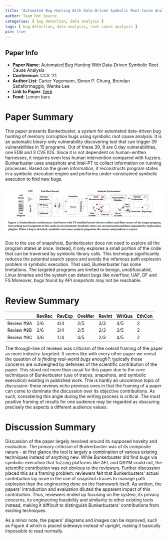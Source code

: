```yaml
---
title: "Automated Bug Hunting With Data-Driven Symbolic Root Cause Analysis"
author: Team Hot Source
categories: [ bug detection, data analysis ]
tags: [ bug detection, data analysis, root cause analysis ]
pin: true
---
```



## Paper Info
- **Paper Name**: Automated Bug Hunting With Data-Driven Symbolic Root Cause Analysis
- **Conference**: CCS '21
- **Author List**: Carter Yagemann, Simon P. Chung, Brendan Saltaformaggio, Wenke Lee
- **Link to Paper**: [here](https://dl.acm.org/doi/pdf/10.1145/3460120.3485363)
- **Food**: Lemon bars

# Paper Summary
This paper presents Bunkerbuster, a system for automated data-driven bug hunting of memory corruption bugs using symbolic root cause analysis. It is an automatic binary-only vulnerability discovering tool that can trigger 39 vulnerabilities in 15 programs. Out of these 39, 8 are 0 day vulnerabilities, one EDB and 3 CVE IDS. Since it is not dependent on human-written harnesses, it requires even less human intervention compared with fuzzers. Bunkerbuster uses snapshots and Intel-PT to collect information on running processes. Based on the given information, it reconstructs program states in a symbolic execution engine and performs under-constrained symbolic execution to find new bugs.

![](/assets/img/2022-04-05-bunkerbuster/bunkerbuster.png)

Due to the use of snapshots, Bunkerbuster does not need to explore all the program states at once. Instead, it only explores a small portion of the code that can be traversed by symbolic library calls. This technique significantly reduces the potential search space and avoids the infamous path explosion problem in symbolic execution. That said, Bunkerbuster has some limitations. The targeted programs are limited to benign, unobfuscated, Linux binaries and the system can detect bugs like overflow, UAF, DF and FS.Moreover, bugs found by API snapshots may not be reachable.

# Review Summary
|            | RevRec | RevExp | OveMer | RevInt | WriQua | EthCon |
| ---------- | ------ | ------ | ------ | ------ | ------ | ------ |
| Review #9A | 2/6    | 4/4    | 2/5    | 3/3    | 4/5    | 2      |
| Review #9B | 2/6    | 3/4    | 2/5    | 2/3    | 3/5    | 2      |
| Review #9C | 3/6    | 1/4    | 4/5    | 2/3    | 4/5    | 2      |

The through-line of reviews was criticism of the overall framing of the paper as more industry-targeted. It seems like with every other paper we revisit the question of *is finding real-world bugs enough?*; typically those concerns are outweighed by defenses of the scientific contribution of the paper. This stood out more than usual for this paper due to the core techniques of Bunkerbuster (use of traces, snapshots, and symbolic execution) existing in published work. This is hardly an uncommon topic of discussion: these reviews echo previous ones in that the framing of a paper can come to dominate the discussion over its objective contributions. As such, considering this angle during the writing process is critical. The most positive framing of results for one audience may be regarded as obscuring precisely the aspects a different audience values.

# Discussion Summary

Discussion of the paper largely revolved around its supposed novelty and evaluation. The primary criticism of Bunkerbuster was of its composite nature - at first glance the tool is largely a combination of various existing techniques instead of anything new. While Bunkerbuster did find bugs via symbolic execution that fuzzing platforms like AFL and QSYM could not, the scientific contribution was not obvious to the reviewers. Further discussion placed this as a framing problem: reviewers felt that Bunkerbusters' actual contribution lay more in the use of snapshot+traces to manage path explosion than the engineering done on the framework itself. As written, the papers' introduction and evaluation diluted the apparent impact of this contribution. Thus, reviewers ended up focusing on the system, its privacy concerns, its engineering feasibility and similarity to other existing tools instead, making it difficult to distinguish Bunkerbusters' contributions from existing techniques.

As a minor note, the papers' diagrams and images can be improved, such as Figure 4 which is placed sideways instead of upright, making it basically impossible to read normally.
